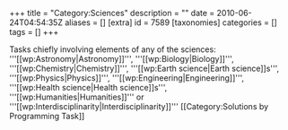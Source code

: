 +++
title = "Category:Sciences"
description = ""
date = 2010-06-24T04:54:35Z
aliases = []
[extra]
id = 7589
[taxonomies]
categories = []
tags = []
+++

Tasks chiefly involving elements of any of the sciences: '''[[wp:Astronomy|Astronomy]]''', '''[[wp:Biology|Biology]]''', '''[[wp:Chemistry|Chemistry]]''', '''[[wp:Earth science|Earth science]]s''', '''[[wp:Physics|Physics]]''', '''[[wp:Engineering|Engineering]]''', '''[[wp:Health science|Health science]]s''', '''[[wp:Humanities|Humanities]]''' or '''[[wp:Interdisciplinarity|Interdisciplinarity]]'''
[[Category:Solutions by Programming Task]]
